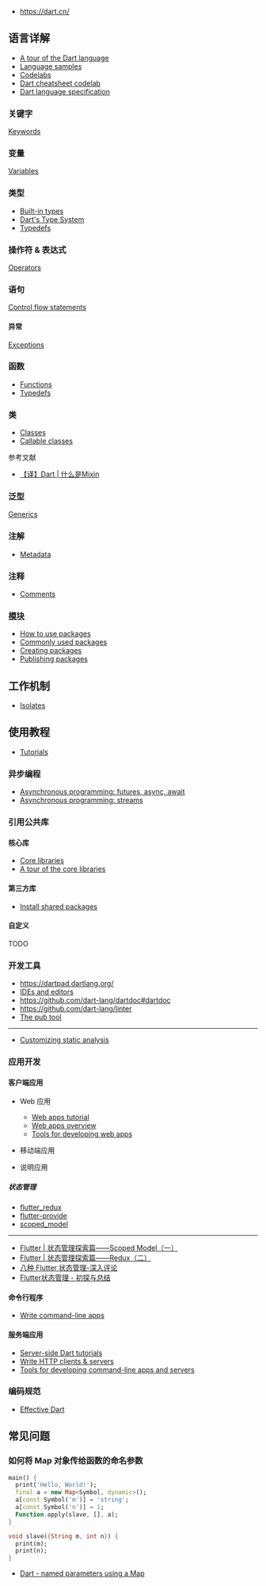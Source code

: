 - https://dart.cn/

## 语言详解

- [A tour of the Dart language](https://dart.dev/guides/language/language-tour)
- [Language samples](https://dart.dev/samples)
- [Codelabs](https://dart.dev/codelabs)
- [Dart cheatsheet codelab](https://dart.dev/codelabs/dart-cheatsheet)
- [Dart language specification](https://dart.dev/guides/language/spec)

### 关键字

[Keywords](https://www.dartlang.org/guides/language/language-tour#keywords)

### 变量

[Variables](https://www.dartlang.org/guides/language/language-tour#variables)

### 类型

- [Built-in types](https://www.dartlang.org/guides/language/language-tour#built-in-types)
- [Dart's Type System](https://www.dartlang.org/guides/language/sound-dart)
- [Typedefs](https://dart.dev/guides/language/language-tour#typedefs)

### 操作符 & 表达式

[Operators](https://www.dartlang.org/guides/language/language-tour#operators)

### 语句

[Control flow statements](https://www.dartlang.org/guides/language/language-tour#control-flow-statements)

#### 异常

[Exceptions](https://www.dartlang.org/guides/language/language-tour#exceptions)

### 函数

- [Functions](https://www.dartlang.org/guides/language/language-tour#functions)
- [Typedefs](https://dart.dev/guides/language/language-tour#typedefs)

### 类

- [Classes](https://www.dartlang.org/guides/language/language-tour#classes)
- [Callable classes](https://dart.dev/guides/language/language-tour#callable-classes)

参考文献

- [【译】Dart | 什么是Mixin](https://juejin.im/post/5bb204d3e51d450e4f38e2f6)

### 泛型

[Generics](https://www.dartlang.org/guides/language/language-tour#generics)

### 注解

- [Metadata](https://dart.dev/guides/language/language-tour#metadata)

### 注释

- [Comments](https://dart.dev/guides/language/language-tour#comments)

### [模块](https://dart.dev/guides/language/language-tour#libraries-and-visibility)

- [How to use packages](https://dart.dev/guides/packages)
- [Commonly used packages](https://dart.dev/guides/libraries/useful-libraries)
- [Creating packages](https://dart.dev/guides/libraries/create-library-packages)
- [Publishing packages](https://dart.dev/tools/pub/publishing)

## 工作机制

- [Isolates](https://dart.dev/guides/language/language-tour#isolates)

## 使用教程

- [Tutorials](https://dart.dev/tutorials)

### 异步编程

- [Asynchronous programming: futures, async, await](https://dart.dev/codelabs/async-await)
- [Asynchronous programming: streams](https://dart.dev/tutorials/language/streams)

### 引用公共库


#### 核心库

- [Core libraries](https://dart.dev/guides/libraries)
- [A tour of the core libraries](https://dart.dev/guides/libraries/library-tour)

#### 第三方库

- [Install shared packages](https://dart.dev/tutorials/libraries/shared-pkgs)

#### 自定义

TODO

### 开发工具

- https://dartpad.dartlang.org/
- [IDEs and editors](https://dart.dev/tools#ides-and-editors)
- https://github.com/dart-lang/dartdoc#dartdoc
- https://github.com/dart-lang/linter
- [The pub tool](https://dart.dev/tools/pub/cmd)

---

- [Customizing static analysis](https://dart.dev/guides/language/analysis-options)

### 应用开发

#### 客户端应用

- Web 应用

    - [Web apps tutorial](https://dart.dev/tutorials#web-apps)
    - [Web apps overview](https://dart.dev/web)
    - [Tools for developing web apps](https://dart.dev/tools#web)

- 移动端应用
- 说明应用

##### 状态管理

- [flutter_redux](https://github.com/brianegan/flutter_redux)
- [flutter-provide](https://github.com/google/flutter-provide)
- [scoped_model](https://github.com/brianegan/scoped_model)

---

- [Flutter | 状态管理探索篇——Scoped Model（一）](https://juejin.im/post/5b97fa0d5188255c5546dcf8)
- [Flutter | 状态管理探索篇——Redux（二）](https://www.jianshu.com/p/5d7e2dbdaea5)
- [八种 Flutter 状态管理-深入评论](https://zhuanlan.zhihu.com/p/65395502)
- [Flutter状态管理 - 初探与总结](https://juejin.im/post/5cd91bb0f265da034e7eaca3)

#### 命令行程序

- [Write command-line apps](https://dart.dev/tutorials/server/cmdline)

#### 服务端应用

- [Server-side Dart tutorials](https://dart.dev/tutorials#server-side-dart-tutorials)
- [Write HTTP clients & servers](https://dart.dev/tutorials/server/httpserver)
- [Tools for developing command-line apps and servers](https://dart.dev/tools#server)

### 编码规范

- [Effective Dart](https://dart.dev/guides/language/effective-dart)

## 常见问题

### 如何将 Map 对象传给函数的命名参数

```dart
main() {
  print('Hello, World!');
  final a = new Map<Symbol, dynamic>();
  a[const Symbol('m')] = 'string';
  a[const Symbol('n')] = 1;
  Function.apply(slave, [], a);
}

void slave({String m, int n}) {
  print(m);
  print(n);
}
```

- [Dart - named parameters using a Map](https://stackoverflow.com/questions/16688054/dart-named-parameters-using-a-map)
